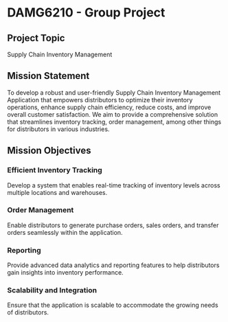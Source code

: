 # DAMG6210 - Group Project

## Project Topic

Supply Chain Inventory Management

## Mission Statement

To develop a robust and user-friendly Supply Chain Inventory Management Application that empowers distributors to optimize their inventory operations, enhance supply chain efficiency, reduce costs, and improve overall customer satisfaction. We aim to provide a comprehensive solution that streamlines inventory tracking, order management, among other things for distributors in various industries.

## Mission Objectives

### Efficient Inventory Tracking
Develop a system that enables real-time tracking of inventory levels across multiple locations and warehouses.

### Order Management
Enable distributors to generate purchase orders, sales orders, and transfer orders seamlessly within the application.

### Reporting
Provide advanced data analytics and reporting features to help distributors gain insights into inventory performance.

### Scalability and Integration
Ensure that the application is scalable to accommodate the growing needs of distributors.
